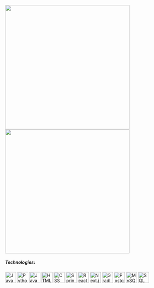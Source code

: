 
<div>
  <a href="https://github.com/caiotayota">
  <img width="400px" align="center" src="https://github-readme-stats.vercel.app/api/top-langs/?username=caiotayota&layout=compact" /></a>
  <a href="https://github.com/caiotayota">
  <img width="400px" align="center" src="https://github-readme-stats.vercel.app/api?username=caiotayota&show_icons=true" /></a>
</div>
  
##### Technologies:
<div>
    <img align="center" alt="Java" height="35" src="https://cdn.jsdelivr.net/gh/devicons/devicon/icons/java/java-original.svg" />
    <img align="center" alt="Python" height="35" src="https://cdn.jsdelivr.net/gh/devicons/devicon/icons/python/python-original.svg" />
    <img align="center" alt="JavaScript" height="35" src="https://cdn.jsdelivr.net/gh/devicons/devicon/icons/javascript/javascript-original.svg" />
    <img align="center" alt="HTML" height="35" src="https://cdn.jsdelivr.net/gh/devicons/devicon/icons/html5/html5-original.svg" />
    <img align="center" alt="CSS" height="35" src="https://cdn.jsdelivr.net/gh/devicons/devicon/icons/css3/css3-original.svg" />
    <img align="center" alt="Spring Boot" height="35" src="https://cdn.jsdelivr.net/gh/devicons/devicon/icons/spring/spring-original.svg" />
    <img align="center" alt="React" height="35" src="https://cdn.jsdelivr.net/gh/devicons/devicon/icons/react/react-original.svg" />
    <img align="center" alt="Next.js" height="35" src="https://cdn.jsdelivr.net/gh/devicons/devicon/icons/nextjs/nextjs-original.svg" />
    <img align="center" alt="Gradle" height="35" src=""https://cdn.jsdelivr.net/gh/devicons/devicon/icons/gradle/gradle-plain.svg" />
    <img align="center" alt="PostgreSQL" height="35" src="https://cdn.jsdelivr.net/gh/devicons/devicon/icons/postgresql/postgresql-original.svg" />
    <img align="center" alt="MySQL" height="35" src="https://cdn.jsdelivr.net/gh/devicons/devicon/icons/mysql/mysql-original.svg" />
    <img align="center" alt="SQL Server" height="35" src="https://cdn.jsdelivr.net/gh/devicons/devicon/icons/microsoftsqlserver/microsoftsqlserver-plain.svg" />
    
</div>                                                                                              
<!--
                                                                                              
### Hi there 👋

**caiotayota/caiotayota** is a ✨ _special_ ✨ repository because its `README.md` (this file) appears on your GitHub profile.

Here are some ideas to get you started:

- 🔭 I’m currently working on ...
- 🌱 I’m currently learning ...
- 👯 I’m looking to collaborate on ...
- 🤔 I’m looking for help with ...
- 💬 Ask me about ...
- 📫 How to reach me: ...
- 😄 Pronouns: ...
- ⚡ Fun fact: ...
-->
